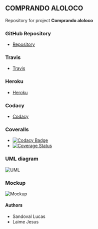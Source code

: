 ## COMPRANDO ALOLOCO

Repository for project **Comprando aloloco**

### GitHub Repository
* [Repository](https://github.com/LaimeJesus/grupo-b-012017)

### Travis
* [Travis](https://travis-ci.org/LaimeJesus/grupo-b-012017)

### Heroku
* [Heroku](https://dashboard.heroku.com/apps/grupo-b-012017)

### Codacy
* [Codacy](https://www.codacy.com/app/LaimeJesus/grupo-b-012017/dashboard)

### Coveralls
* [![Codacy Badge](https://api.codacy.com/project/badge/Grade/0c862e352a0547869f603742aac7e305)](https://www.codacy.com/app/sandoval-lucasj/grupo-b-012017?utm_source=github.com&utm_medium=referral&utm_content=LaimeJesus/grupo-b-012017&utm_campaign=badger)
* [![Coverage Status](https://coveralls.io/repos/github/LaimeJesus/grupo-b-012017/badge.svg?branch=master)](https://coveralls.io/github/LaimeJesus/grupo-b-012017?branch=master)

### UML diagram
![UML](https://github.com/LaimeJesus/grupo-b-012017/blob/master/doc/Untitled%20Diagram.png)

### Mockup
![Mockup](https://raw.githubusercontent.com/LaimeJesus/grupo-b-012017/master/doc/Mockups%20-%20Lobby%20%26%20AddProduct%20-%20PNG.png)

#### Authors
* Sandoval Lucas
* Laime Jesus
